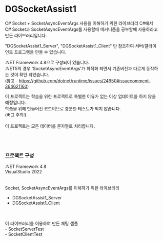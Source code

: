 # DGSocketAssist1
C# Socket + SocketAsyncEventArgs 사용을 이해하기 위한 라이브러리
C#에서 C# Socket과 SocketAsyncEventArgs를 사용할때 메커니즘을 공부할때 사용하라고 만든 라이브러리입니다.

"DGSocketAssist1_Server", "DGSocketAssist1_Client" 만 참조하여 서버/클라이언트 프로그램을 만들 수 있습니다.

.NET Framework 4.8으로 구성되어 있습니다.<br />
.NET5의 경우 'SocketAsyncEventArgs'가 최적화 되면서 기존버전과 다르게 동작하는 것이 확인 되었습니다.<br />
(참고 - https://github.com/dotnet/runtime/issues/24950#issuecomment-364621160)<br />

이 프로젝트는 학습을 위한 프로젝트로 특별한 이유가 없는 이상 업데이트를 하지 않을 예정입니다.<br />
학습을 위해 만들어진 코드이므로 충분한 테스트가 되지 않습니다.<br />
(버그 주의!)<br />
<br />
이 프로젝트는 모든 데이터를 문자열로 처리합니다.<br />
<br />
<br />
<br />

### 프로젝트 구성
.NET Framework 4.8<br />
VisualStudio 2022<br />
<br />
<br />
Socket, SocketAsyncEventArgs를 이해하기 위한 라이브러리<br />
- DGSocketAssist1_Server<br />
- DGSocketAssist1_Client<br />
<br />
<br />
이 라이브러리를 이용하여 만든 체팅 셈플<br />
- SocketServerTest<br />
- SocketClientTest<br />
